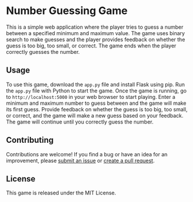 # Number Guessing Game

This is a simple web application where the player tries to guess a number between a specified minimum and maximum value. The game uses binary search to make guesses and the player provides feedback on whether the guess is too big, too small, or correct. The game ends when the player correctly guesses the number.

## Usage

To use this game, download the `app.py` file and install Flask using pip. Run the `app.py` file with Python to start the game. Once the game is running, go to `http://localhost:5000` in your web browser to start playing. Enter a minimum and maximum number to guess between and the game will make its first guess. Provide feedback on whether the guess is too big, too small, or correct, and the game will make a new guess based on your feedback. The game will continue until you correctly guess the number.

## Contributing

Contributions are welcome! If you find a bug or have an idea for an improvement, please [submit an issue](https://github.com/Kajetan7/Guess_Number_Reversed_WEB/issues) or [create a pull request](https://github.com/Kajetan7/Guess_Number_Reversed_WEB/pulls).

## License

This game is released under the MIT License.
